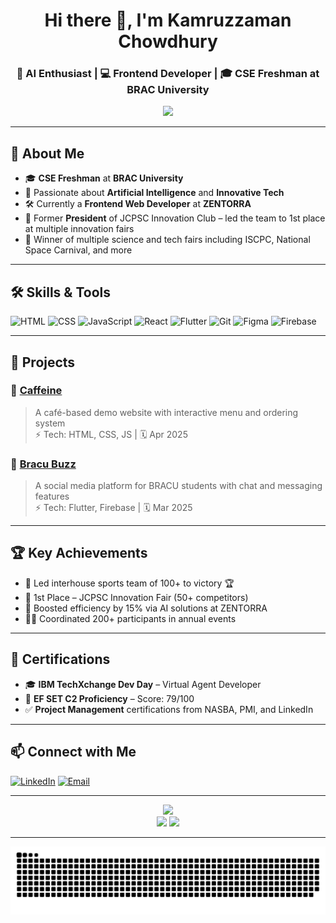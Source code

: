 <h1 align="center">Hi there 👋, I'm Kamruzzaman Chowdhury</h1>
<h3 align="center">🚀 AI Enthusiast | 💻 Frontend Developer | 🎓 CSE Freshman at BRAC University</h3>

<p align="center">
  <img src="https://readme-typing-svg.herokuapp.com?center=true&vCenter=true&lines=Exploring+AI+and+Frontend+Magic!;Building+cool+projects+at+ZENTORRA+🚀;Always+Learning+%F0%9F%93%9A+Always+Building+%F0%9F%94%A5" />
</p>

---

## 🌟 About Me

- 🎓 **CSE Freshman** at **BRAC University**
- 🧠 Passionate about **Artificial Intelligence** and **Innovative Tech**
- 🛠️ Currently a **Frontend Web Developer** at **ZENTORRA**
- 🎯 Former **President** of JCPSC Innovation Club – led the team to 1st place at multiple innovation fairs
- 🏅 Winner of multiple science and tech fairs including ISCPC, National Space Carnival, and more

---

## 🛠️ Skills & Tools

![HTML](https://img.shields.io/badge/HTML-E34F26?style=flat&logo=html5&logoColor=white)
![CSS](https://img.shields.io/badge/CSS-1572B6?style=flat&logo=css3&logoColor=white)
![JavaScript](https://img.shields.io/badge/JavaScript-F7DF1E?style=flat&logo=javascript&logoColor=black)
![React](https://img.shields.io/badge/React-61DAFB?style=flat&logo=react&logoColor=black)
![Flutter](https://img.shields.io/badge/Flutter-02569B?style=flat&logo=flutter&logoColor=white)
![Git](https://img.shields.io/badge/Git-F05032?style=flat&logo=git&logoColor=white)
![Figma](https://img.shields.io/badge/Figma-F24E1E?style=flat&logo=figma&logoColor=white)
![Firebase](https://img.shields.io/badge/Firebase-FFCA28?style=flat&logo=firebase&logoColor=black)

---

## 📂 Projects

### 🧋 [Caffeine](#)
> A café-based demo website with interactive menu and ordering system  
> ⚡ Tech: HTML, CSS, JS | 🗓️ Apr 2025

### 💬 [Bracu Buzz](#)
> A social media platform for BRACU students with chat and messaging features  
> ⚡ Tech: Flutter, Firebase | 🗓️ Mar 2025

---

## 🏆 Key Achievements

- 🏅 Led interhouse sports team of 100+ to victory 🏆
- 🥇 1st Place – JCPSC Innovation Fair (50+ competitors)
- 🤖 Boosted efficiency by 15% via AI solutions at ZENTORRA
- 🧑‍💼 Coordinated 200+ participants in annual events

---

## 📜 Certifications

- 🎓 **IBM TechXchange Dev Day** – Virtual Agent Developer
- 📘 **EF SET C2 Proficiency** – Score: 79/100
- ✅ **Project Management** certifications from NASBA, PMI, and LinkedIn

---

## 📫 Connect with Me

[![LinkedIn](https://img.shields.io/badge/-LinkedIn-0077B5?style=flat&logo=linkedin&logoColor=white)](https://www.linkedin.com/in/kamruzzamanchowdhury/)
[![Email](https://img.shields.io/badge/-Email-EA4335?style=flat&logo=gmail&logoColor=white)](mailto:kamruzzaman.chowdhury@zamanlabs.live)

---

<p align="center">
  <img src="https://github-readme-streak-stats.herokuapp.com/?user=zamanlabs&theme=tokyonight" />
  <br/>
  <img src="https://github-readme-stats.vercel.app/api?username=zamanlabs&show_icons=true&theme=radical" />
  <img src="https://github-readme-stats.vercel.app/api/top-langs/?username=zamanlabs&layout=compact&theme=radical" />
</p>

---

<p align="center">
  <img src="https://raw.githubusercontent.com/Platane/snk/output/github-contribution-grid-snake.svg" alt="snake animation" />
</p>
